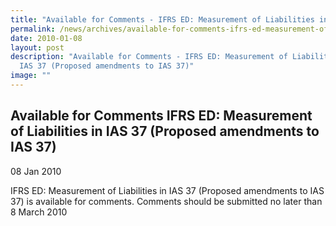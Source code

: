 ```yaml
---
title: "Available for Comments - IFRS ED: Measurement of Liabilities in IAS 37 (Proposed amendments to IAS 37)"
permalink: /news/archives/available-for-comments-ifrs-ed-measurement-of-liabilities-in-ias-37/
date: 2010-01-08
layout: post
description: "Available for Comments - IFRS ED: Measurement of Liabilities in
  IAS 37 (Proposed amendments to IAS 37)"
image: ""
---
```

Available for Comments IFRS ED: Measurement of Liabilities in IAS 37 (Proposed amendments to IAS 37)
------------------------------------------------------------------------------------------------------

08 Jan 2010

IFRS ED: Measurement of Liabilities in IAS 37 (Proposed amendments to IAS 37) is available for comments. Comments should be submitted no later than 8 March 2010